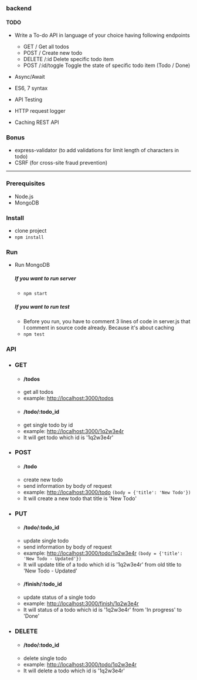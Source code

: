 ### backend

#### TODO

* Write a To-do API in language of your choice having following endpoints

  * GET / Get all todos
  * POST / Create new todo
  * DELETE /:id Delete specific todo item
  * POST /:id/toggle Toggle the state of specific todo item (Todo / Done)

* Async/Await
* ES6, 7 syntax
* API Testing
* HTTP request logger
* Caching REST API

### Bonus

* express-validator (to add validations for limit length of characters in todo)
* CSRF (for cross-site fraud prevention)

__________
### Prerequisites
* Node.js
* MongoDB
### Install
* clone project
* ```npm install```
### Run
* Run MongoDB
    ##### If you want to run server
    * ```npm start```
    ##### If you want to run test
    * Before you run, you have to comment 3 lines of code in server.js that I comment in source code already. Because it's about caching
    * ```npm test```
### API
* ### GET
    * #### /todos 
    * get all todos
    * example: [http://localhost:3000/todos](http://localhost:3000/todos)
    * #### /todo/:todo_id
    * get single todo by id
    * example: [http://localhost:3000/1q2w3e4r](http://localhost:3000/1q2w3e4r)
    * It will get todo which id is '1q2w3e4r'
* ### POST
    * #### /todo
    * create new todo
    * send information by body of request
    * example: [http://localhost:3000/todo](http://localhost:3000/todos) ```(body = {'title': 'New Todo'})```
    * It will create a new todo that title is 'New Todo'
* ### PUT
    * #### /todo/:todo_id
    * update single todo
    * send information by body of request
    * example: [http://localhost:3000/todo/1q2w3e4r](http://localhost:3000/todos) ```(body = {'title': 'New Todo - Updated'})```
    * It will update title of a todo which id is '1q2w3e4r' from old title to 'New Todo - Updated'
    * #### /finish/:todo_id
    * update status of a single todo
    * example: [http://localhost:3000/finish/1q2w3e4r](http://localhost:3000/todos)
    * It will status of a todo which id is '1q2w3e4r' from 'In progress' to 'Done'
* ### DELETE
    * #### /todo/:todo_id
    * delete single todo
    * example: [http://localhost:3000/todo/1q2w3e4r](http://localhost:3000/todos)
    * It will delete a todo which id is '1q2w3e4r'
